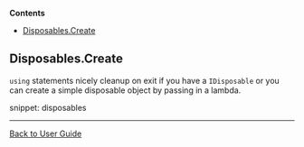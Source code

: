 <!-- START doctoc generated TOC please keep comment here to allow auto update -->
<!-- DON'T EDIT THIS SECTION, INSTEAD RE-RUN doctoc TO UPDATE -->
**Contents**

- [Disposables.Create](#disposablescreate)

<!-- END doctoc generated TOC please keep comment here to allow auto update -->

## Disposables.Create

`using` statements nicely cleanup on exit if you have a `IDisposable` or you can create a simple disposable object by passing in a lambda.  

snippet: disposables

---

[Back to User Guide](/doc/README.md#top)